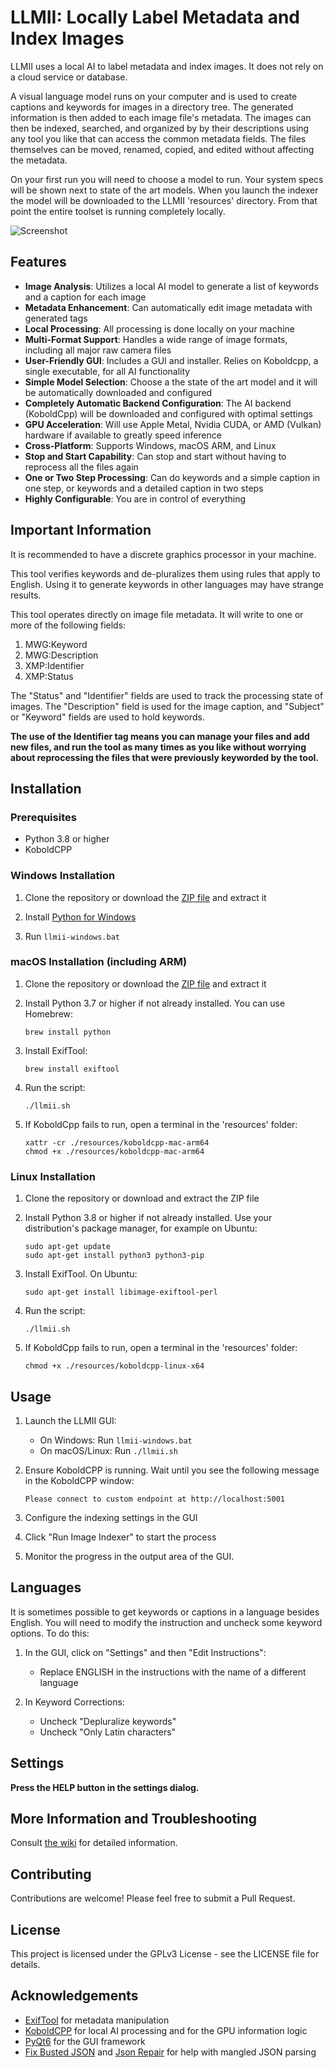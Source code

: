 # LLMII: Locally Label Metadata and Index Images

LLMII uses a local AI to label metadata and index images. It does not rely on a cloud service or database.

A visual language model runs on your computer and is used to create captions and keywords for images in a directory tree. The generated information is then added to each image file's metadata. The images can then be indexed, searched, and organized by by their descriptions using any tool you like that can access the common metadata fields. The files themselves can be moved, renamed, copied, and edited without affecting the metadata.

On your first run you will need to choose a model to run. Your system specs will be shown next to state of the art models. When you launch the indexer the model will be downloaded to the LLMII 'resources' directory. From that point the entire toolset is running completely locally.

![Screenshot](./media/python_XTvoGxM9Da.gif)

## Features
 
- **Image Analysis**: Utilizes a local AI model to generate a list of keywords and a caption for each image
- **Metadata Enhancement**: Can automatically edit image metadata with generated tags
- **Local Processing**: All processing is done locally on your machine
- **Multi-Format Support**: Handles a wide range of image formats, including all major raw camera files
- **User-Friendly GUI**: Includes a GUI and installer. Relies on Koboldcpp, a single executable, for all AI functionality
- **Simple Model Selection**: Choose a the state of the art model and it will be automatically downloaded and configured
- **Completely Automatic Backend Configuration**: The AI backend (KoboldCpp) will be downloaded and configured with optimal settings  
- **GPU Acceleration**: Will use Apple Metal, Nvidia CUDA, or AMD (Vulkan) hardware if available to greatly speed inference
- **Cross-Platform**: Supports Windows, macOS ARM, and Linux
- **Stop and Start Capability**: Can stop and start without having to reprocess all the files again
- **One or Two Step Processing**: Can do keywords and a simple caption in one step, or keywords and a detailed caption in two steps
- **Highly Configurable**: You are in control of everything

## Important Information

It is recommended to have a discrete graphics processor in your machine.

This tool verifies keywords and de-pluralizes them using rules that apply to English. Using it to generate keywords in other languages may have strange results.

This tool operates directly on image file metadata. It will write to one or more of the following fields:

  1. MWG:Keyword
  2. MWG:Description
  3. XMP:Identifier
  4. XMP:Status
  
The "Status" and "Identifier" fields are used to track the processing state of images. The "Description" field is used for the image caption, and "Subject" or "Keyword" fields are used to hold keywords.

**The use of the Identifier tag means you can manage your files and add new files, and run the tool as many times as you like without worrying about reprocessing the files that were previously keyworded by the tool.**
     
## Installation

### Prerequisites

- Python 3.8 or higher
- KoboldCPP
  
### Windows Installation

1. Clone the repository or download the [ZIP file](https://github.com/jabberjabberjabber/ImageIndexer/archive/refs/heads/main.zip) and extract it

2. Install [Python for Windows](https://www.python.org/downloads/windows/)

3. Run `llmii-windows.bat`

### macOS Installation (including ARM)

1. Clone the repository or download the [ZIP file](https://github.com/jabberjabberjabber/ImageIndexer/archive/refs/heads/main.zip) and extract it

2. Install Python 3.7 or higher if not already installed. You can use Homebrew:
   ```
   brew install python
   ```

3. Install ExifTool:
   ```
   brew install exiftool
   ```

4. Run the script:
   ```
   ./llmii.sh
   ```
   
5. If KoboldCpp fails to run, open a terminal in the 'resources' folder:
   ```
   xattr -cr ./resources/koboldcpp-mac-arm64
   chmod +x ./resources/koboldcpp-mac-arm64
   ```

### Linux Installation

1. Clone the repository or download and extract the ZIP file

2. Install Python 3.8 or higher if not already installed. Use your distribution's package manager, for example on Ubuntu:
   ```
   sudo apt-get update
   sudo apt-get install python3 python3-pip
   ```

3. Install ExifTool. On Ubuntu:
   ```
   sudo apt-get install libimage-exiftool-perl
   ```

4. Run the script:
   ```
   ./llmii.sh
   ```

5. If KoboldCpp fails to run, open a terminal in the 'resources' folder:
   ```
   chmod +x ./resources/koboldcpp-linux-x64
   ```

## Usage

1. Launch the LLMII GUI:
   - On Windows: Run `llmii-windows.bat`
   - On macOS/Linux: Run `./llmii.sh`

2. Ensure KoboldCPP is running. Wait until you see the following message in the KoboldCPP window:
   ```
   Please connect to custom endpoint at http://localhost:5001
   ```

3. Configure the indexing settings in the GUI

4. Click "Run Image Indexer" to start the process

5. Monitor the progress in the output area of the GUI.

## Languages

It is sometimes possible to get keywords or captions in a language besides English. You will need to modify the instruction and uncheck some keyword options. To do this:

1. In the GUI, click on "Settings" and then "Edit Instructions":
   - Replace ENGLISH in the instructions with the name of a different language

2. In Keyword Corrections:
   - Uncheck "Depluralize keywords"
   - Uncheck "Only Latin characters"

## Settings

   **Press the HELP button in the settings dialog.**
   
## More Information and Troubleshooting

Consult [the wiki](https://github.com/jabberjabberjabber/ImageIndexer/wiki) for detailed information.

## Contributing

Contributions are welcome! Please feel free to submit a Pull Request.

## License

This project is licensed under the GPLv3 License - see the LICENSE file for details.

## Acknowledgements

- [ExifTool](https://exiftool.org/) for metadata manipulation
- [KoboldCPP](https://github.com/LostRuins/koboldcpp) for local AI processing and for the GPU information logic
- [PyQt6](https://www.riverbankcomputing.com/software/pyqt/) for the GUI framework
- [Fix Busted JSON](https://github.com/Qarj/fix-busted-json) and [Json Repair](https://github.com/josdejong/jsonrepair) for help with mangled JSON parsing
